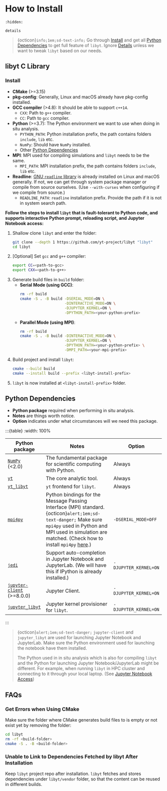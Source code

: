 # How to Install

```{toctree}
:hidden:

details
```

> {octicon}`info;1em;sd-text-info;` Go through [Install](#install) and get all [Python Dependencies](#python-dependencies) to get full feature of `libyt`.
> Ignore [Details](#details) unless we want to tweak `libyt` based on our needs.

## libyt C Library

### Install
- **CMake** (>=3.15)
- **pkg-config**: Generally, Linux and macOS already have pkg-config installed.
- **GCC compiler** (>4.8): It should be able to support `c++14`.
  - `CXX`: Path to `g++` compiler.
  - `CC`: Path to `gcc` compiler.
- **Python** (>=3.7): The Python environment we want to use when doing in situ analysis.
  - `PYTHON_PATH`: Python installation prefix, the path contains folders `include`, `lib` etc. 
  - `NumPy`: Should have `NumPy` installed.
  - Other [Python Dependencies](#python-dependencies)
- **MPI**: MPI used for compiling simulations and `libyt` needs to be the same.
  - `MPI_PATH`: MPI installation prefix, the path contains folders `include`, `lib` etc.
- **Readline**: [GNU `readline` library](https://tiswww.case.edu/php/chet/readline/rltop.html) is already installed on Linux and macOS generally. If not, we can get through system package manager or compile from source ourselves. (Use `--with-curses` when configuring if we compile from source.)
  - `READLINE_PATH`: `readline` installation prefix. Provide the path if it is not in system search path.

**Follow the steps to install `libyt` that is fault-tolerant to Python code, and supports interactive Python prompt, reloading script, and Jupyter Notebook access:**

1. Shallow clone `libyt` and enter the folder:
   ```bash
   git clone --depth 1 https://github.com/yt-project/libyt "libyt"
   cd libyt
   ```
2. [Optional] Set `gcc` and `g++` compiler:
   ```bash
   export CC=<path-to-gcc>
   export CXX=<path-to-g++>
   ```
3. Generate build files in `build` folder:
   - **Serial Mode (using GCC)**:
     ```bash
     rm -rf build
     cmake -S . -B build -DSERIAL_MODE=ON \
                         -DINTERACTIVE_MODE=ON \
                         -DJUPYTER_KERNEL=ON \
                         -DPYTHON_PATH=<your-python-prefix>
     ```
   - **Parallel Mode (using MPI)**:
     ```bash
     rm -rf build
     cmake -S . -B build -DINTERACTIVE_MODE=ON \
                         -DJUPYTER_KERNEL=ON \
                         -DPYTHON_PATH=<your-python-prefix> \
                         -DMPI_PATH=<your-mpi-prefix>
     ```
4. Build project and install `libyt`:
   ```bash
   cmake --build build 
   cmake --install build --prefix <libyt-install-prefix>
   ```
5. `libyt` is now installed at `<libyt-install-prefix>` folder.


## Python Dependencies

- **Python package** required when performing in situ analysis.
- **Notes** are things worth notice.
- **Option** indicates under what circumstances will we need this package.

:::{table}
:width: 100%

| Python package                                                                                | Notes                                                                                                                                                                                                                                                                                            | Option                |
|-----------------------------------------------------------------------------------------------|--------------------------------------------------------------------------------------------------------------------------------------------------------------------------------------------------------------------------------------------------------------------------------------------------|-----------------------|
| [`NumPy`](https://numpy.org/) <br> (<2.0)                                                     | The fundamental package for scientific computing with Python.                                                                                                                                                                                                                                    | Always                |
| [`yt`](https://yt-project.org/)                                                               | The core analytic tool.                                                                                                                                                                                                                                                                          | Always                |
| [`yt_libyt`](https://github.com/data-exp-lab/yt_libyt)                                        | `yt` frontend for `libyt`.                                                                                                                                                                                                                                                                       | Always                |
| [`mpi4py`](https://mpi4py.readthedocs.io/en/stable/)                                          | Python bindings for the Message Passing Interface (MPI) standard. <br> {octicon}`alert;1em;sd-text-danger;` Make sure `mpi4py` used in Python and MPI used in simulation are matched. (Check how to install `mpi4py` [here](https://mpi4py.readthedocs.io/en/stable/install.html#installation).) | `-DSERIAL_MODE=OFF`   |
| [`jedi`](https://jedi.readthedocs.io/en/latest/)                                              | Support auto-completion in Jupyter Notebook and JupyterLab. (We will have this if IPython is already installed.)                                                                                                                                                                                 | `-DJUPYTER_KERNEL=ON` |
| [`jupyter-client`](https://jupyter-client.readthedocs.io/en/latest/index.html) <br> (>=8.0.0) | Jupyter Client.                                                                                                                                                                                                                                                                                  | `-DJUPYTER_KERNEL=ON` |
| [`jupyter_libyt`](https://github.com/yt-project/jupyter_libyt)                                | Jupyter kernel provisioner for `libyt`.                                                                                                                                                                                                                                                          | `-DJUPYTER_KERNEL=ON` |
:::

> {octicon}`alert;1em;sd-text-danger;` `jupyter-client` and `jupyter_libyt` are used for launching Jupyter Notebook and JupyterLab. Make sure the Python environment used for launching the notebook have them installed.
> 
> The Python used in in situ analysis which is also for compiling `libyt` and the Python for launching Jupyter Notebook/JupyterLab might be different.
> For example, when running `libyt` in HPC cluster and connecting to it through your local laptop. (See [Jupyter Notebook Access](../in-situ-python-analysis/jupyter-notebook/jupyter-notebook-access.md))

## FAQs

### Get Errors when Using CMake

Make sure the folder where CMake generates build files to is empty or not exist yet by removing the folder:
```bash
cd libyt
rm -rf <build-folder>
cmake -S . -B <build-folder>
```

### Unable to Link to Dependencies Fetched by libyt After Installation

Keep `libyt` project repo after installation. `libyt` fetches and stores dependencies under `libyt/vendor` folder, so that the content can be reused in different builds.
